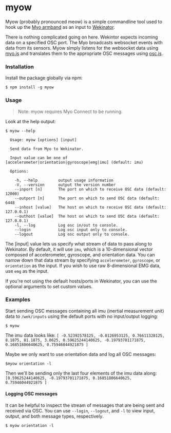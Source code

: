 # myow

Myow (probably pronounced meow) is a simple commandline tool used to hook up the [Myo armband](https://www.myo.com/) as an input to [Wekinator](http://www.wekinator.org/).

There is nothing complicated going on here. Wekintor expects incoming data on a specified OSC port. The Myo broadcasts websocket events with data from its sensors. Myow simply listens for the websocket data using [myo.js](https://github.com/thalmiclabs/myo.js) and translates them to the appropriate OSC messages using [osc.js](https://github.com/colinbdclark/osc.js).

### Installation

Install the package globally via npm:

```
$ npm install -g myow
```

### Usage

>Note: myow requires Myo Connect to be running.

Look at the help output: 

```
$ myow --help

  Usage: myow [options] [input]

  Send data from Myo to Wekinator.

  Input value can be one of [accelerometer|orientation|gyroscope|emg|imu] (default: imu)

  Options:

    -h, --help         output usage information
    -V, --version      output the version number
    --inport [n]       The port on which to receive OSC data (default: 12000)
    --outport [n]      The port on which to send OSC data (default: 6448
    --inhost [value]   The host on which to receive OSC data (default: 127.0.0.1)
    --outhost [value]  The host on which to send OSC data (default: 127.0.0.1)
    -l, --log          Log osc in/out to console.
    --login            Log osc input only to console.
    --logout           Log osc output only to console.
```

The [input] value lets us specify what stream of data to pass along to Wekinator. By default, it will use `imu`, which is a 10-dimensional vector composed of accelerometer, gyroscope, and orientation data. You can narrow down that data stream by specifying `accelerometer`, `gyroscope`, or `orientation` as the input. If you wish to use raw 8-dimensional EMG data, use `emg` as the input.

If you're not using the default hosts/ports in Wekinator, you can use the optional arguments to set custom values.

### Examples

Start sending OSC messages containing all imu (inertial measurement unit) data to `/wek/inputs` using the default ports with no input/output logging:

```
$ myow
```

The imu data looks like: `[ -0.52392578125, -0.0126953125, 0.76611328125, 8.1875, 81.1875, 3.0625, 0.59625244140625, -0.19793701171875, 0.16851806640625, 0.75946044921875 ]`

Maybe we only want to use orientation data and log all OSC messages:

```
$myow orientation -l
```

Then we'll be sending only the last four elements of the imu data along: `[0.59625244140625, -0.19793701171875, 0.16851806640625, 0.75946044921875 ]`

#### Logging OSC messages

It can be helpful to inspect the stream of messages that are being sent and received via OSC. You can use `--login`, `--logout`, and `-l` to view input, output, and both message types, respectively.

```
$ myow orientation -l
```


